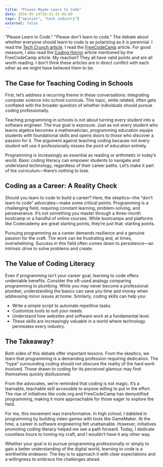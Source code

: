 ```yaml
---
title: "Please Maybe Learn to Code"
date: 2016-05-14T10:33:31-05:00
tags: ["opinion", "tech industry"]
external: false
---
```


"Please Learn to Code." "Please don't learn to code." The debate about whether everyone should learn to code is as polarizing as it is perennial. I read the [Tech Crunch article](http://techcrunch.com/2016/05/10/please-dont-learn-to-code/). I read the [FreeCodeCamp](https://medium.freecodecamp.com/please-do-learn-to-code-233597dd141c#.f86wmzk61) article. For good measure, I also read the [Coding Horror](http://blog.codinghorror.com/please-dont-learn-to-code/) article mentioned by the FreeCodeCamp article. My reaction? They all have valid points and are all worth reading. I don’t think these articles are in direct conflict with each other as we might have believed them to be.

## The Case for Teaching Coding in Schools

First, let’s address a recurring theme in these conversations: integrating computer science into school curricula. This topic, while related, often gets conflated with the broader question of whether individuals should pursue coding professionally.

Teaching programming in schools is not about turning every student into a software engineer. The true goal is exposure. Just as not every student who learns algebra becomes a mathematician, programming education equips students with foundational skills and opens doors to those who discover a passion for it. The argument against teaching coding because not every student will use it professionally misses the point of education entirely.

Programming is increasingly as essential as reading or arithmetic in today’s world. Basic coding literacy can empower students to navigate and understand technology, regardless of their career paths. Let’s make it part of the curriculum—there’s nothing to lose.

## Coding as a Career: A Reality Check

Should you learn to code to build a career? Here, the skeptics—the “don’t learn to code” advocates—make some critical points. Programming is a challenging field, requiring constant learning, problem-solving, and perseverance. It’s not something you master through a three-month bootcamp or a handful of online courses. While bootcamps and platforms like Codecademy are great starting points, they’re just that: starting points.

Pursuing programming as a career demands resilience and a genuine passion for the craft. The work can be frustrating and, at times, overwhelming. Success in this field often comes down to persistence—an intrinsic drive to solve problems and create.

## The Value of Coding Literacy

Even if programming isn’t your career goal, learning to code offers undeniable benefits. Consider the oft-used analogy comparing programming to plumbing. While you may never become a professional plumber, understanding the basics can save you time and money when addressing minor issues at home. Similarly, coding skills can help you:
- Write a simple script to automate repetitive tasks.
- Customize tools to suit your needs.
- Understand how websites and software work at a fundamental level.
- These skills are increasingly valuable in a world where technology permeates every industry.

## The Takeaway?

Both sides of this debate offer important lessons. From the skeptics, we learn that programming is a demanding profession requiring dedication. The “hype” surrounding coding should not obscure the reality of the hard work involved. Those drawn to coding for its perceived glamour may find themselves quickly disillusioned.

From the advocates, we’re reminded that coding is not magic. It’s a learnable, teachable skill accessible to anyone willing to put in the effort. The rise of initiatives like code.org and FreeCodeCamp has demystified programming, making it more approachable for those eager to explore the field.

For me, this movement was transformative. In high school, I dabbled in programming by building video games with tools like GameMaker. At the time, a career in software engineering felt unattainable. However, initiatives promoting coding literacy helped me see a path forward. Today, I dedicate countless hours to honing my craft, and I wouldn’t have it any other way.

Whether your goal is to pursue programming professionally or simply to gain a better understanding of the digital world, learning to code is a worthwhile endeavor. The key is to approach it with clear expectations and a willingness to embrace the challenges ahead.